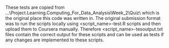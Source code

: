 These tests are copied from ...\Project.Learning.Computing_For_Data_Analysis\Week_2\Quiz\ which is the original place
this code was written in. The original submission format was to run the scripts locally using <script_name>-test.R 
scripts and then upload them to Coursera manually. Therefore <script_name>-tesoutput<number>.txt files contain the 
correct output for these scripts and can be used as tests if any changes are implemented to these scripts.